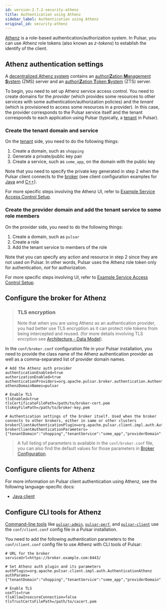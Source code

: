 ```yaml
---
id: version-2.7.2-security-athenz
title: Authentication using Athenz
sidebar_label: Authentication using Athenz
original_id: security-athenz
---
```


[Athenz](https://github.com/AthenZ/athenz) is a role-based authentication/authorization system. In Pulsar, you can use Athenz role tokens (also known as *z-tokens*) to establish the identify of the client.

## Athenz authentication settings

A [decentralized Athenz system](https://github.com/AthenZ/athenz/blob/master/docs/decent_authz_flow.md) contains an [authori**Z**ation **M**anagement **S**ystem](https://github.com/AthenZ/athenz/blob/master/docs/setup_zms.md) (ZMS) server and an [authori**Z**ation **T**oken **S**ystem](https://github.com/AthenZ/athenz/blob/master/docs/setup_zts.md) (ZTS) server.

To begin, you need to set up Athenz service access control. You need to create domains for the *provider* (which provides some resources to other services with some authentication/authorization policies) and the *tenant* (which is provisioned to access some resources in a provider). In this case, the provider corresponds to the Pulsar service itself and the tenant corresponds to each application using Pulsar (typically, a [tenant](reference-terminology.md#tenant) in Pulsar).

### Create the tenant domain and service

On the [tenant](reference-terminology.md#tenant) side, you need to do the following things:

1. Create a domain, such as `shopping`
2. Generate a private/public key pair
3. Create a service, such as `some_app`, on the domain with the public key

Note that you need to specify the private key generated in step 2 when the Pulsar client connects to the [broker](reference-terminology.md#broker) (see client configuration examples for [Java](client-libraries-java.md#tls-authentication) and [C++](client-libraries-cpp.md#tls-authentication)).

For more specific steps involving the Athenz UI, refer to [Example Service Access Control Setup](https://github.com/AthenZ/athenz/blob/master/docs/example_service_athenz_setup.md#client-tenant-domain).

### Create the provider domain and add the tenant service to some role members

On the provider side, you need to do the following things:

1. Create a domain, such as `pulsar`
2. Create a role
3. Add the tenant service to members of the role

Note that you can specify any action and resource in step 2 since they are not used on Pulsar. In other words, Pulsar uses the Athenz role token only for authentication, *not* for authorization.

For more specific steps involving UI, refer to [Example Service Access Control Setup](https://github.com/AthenZ/athenz/blob/master/docs/example_service_athenz_setup.md#server-provider-domain).

## Configure the broker for Athenz

> ### TLS encryption 
>
> Note that when you are using Athenz as an authentication provider, you had better use TLS encryption 
> as it can protect role tokens from being intercepted and reused. (for more details involving TLS encrption see [Architecture - Data Model](https://github.com/AthenZ/athenz/blob/master/docs/data_model.md)).

In the `conf/broker.conf` configuration file in your Pulsar installation, you need to provide the class name of the Athenz authentication provider as well as a comma-separated list of provider domain names.

```properties
# Add the Athenz auth provider
authenticationEnabled=true
authorizationEnabled=true
authenticationProviders=org.apache.pulsar.broker.authentication.AuthenticationProviderAthenz
athenzDomainNames=pulsar

# Enable TLS
tlsEnabled=true
tlsCertificateFilePath=/path/to/broker-cert.pem
tlsKeyFilePath=/path/to/broker-key.pem

# Authentication settings of the broker itself. Used when the broker connects to other brokers, either in same or other clusters
brokerClientAuthenticationPlugin=org.apache.pulsar.client.impl.auth.AuthenticationAthenz
brokerClientAuthenticationParameters={"tenantDomain":"shopping","tenantService":"some_app","providerDomain":"pulsar","privateKey":"file:///path/to/private.pem","keyId":"v1"}
```

> A full listing of parameters is available in the `conf/broker.conf` file, you can also find the default
> values for those parameters in [Broker Configuration](reference-configuration.md#broker).

## Configure clients for Athenz

For more information on Pulsar client authentication using Athenz, see the following language-specific docs:

* [Java client](client-libraries-java.md#athenz)

## Configure CLI tools for Athenz

[Command-line tools](reference-cli-tools.md) like [`pulsar-admin`](reference-pulsar-admin.md), [`pulsar-perf`](reference-cli-tools.md#pulsar-perf), and [`pulsar-client`](reference-cli-tools.md#pulsar-client) use the `conf/client.conf` config file in a Pulsar installation.

You need to add the following authentication parameters to the `conf/client.conf` config file to use Athenz with CLI tools of Pulsar:

```properties
# URL for the broker
serviceUrl=https://broker.example.com:8443/

# Set Athenz auth plugin and its parameters
authPlugin=org.apache.pulsar.client.impl.auth.AuthenticationAthenz
authParams={"tenantDomain":"shopping","tenantService":"some_app","providerDomain":"pulsar","privateKey":"file:///path/to/private.pem","keyId":"v1"}

# Enable TLS
useTls=true
tlsAllowInsecureConnection=false
tlsTrustCertsFilePath=/path/to/cacert.pem
```
